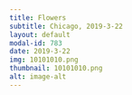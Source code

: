 ```yaml
---
title: Flowers
subtitle: Chicago, 2019-3-22
layout: default
modal-id: 783
date: 2019-3-22
img: 10101010.png
thumbnail: 10101010.png
alt: image-alt
---
```

